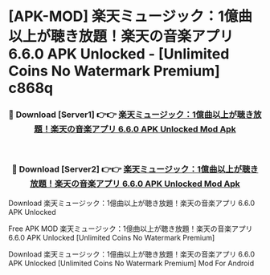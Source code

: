 # [APK-MOD] 楽天ミュージック：1億曲以上が聴き放題！楽天の音楽アプリ 6.6.0 APK Unlocked - [Unlimited Coins No Watermark Premium] c868q



<div align="center">
<h3>🔴 Download [Server1] 👉👉 <a href="https://momento.my/?title=楽天ミュージック：1億曲以上が聴き放題！楽天の音楽アプリ_6.6.0_APK_Unlocked">楽天ミュージック：1億曲以上が聴き放題！楽天の音楽アプリ 6.6.0 APK Unlocked Mod Apk</a></h3><br>

<h3>🔴 Download [Server2] 👉👉 <a href="https://momento.my/?title=楽天ミュージック：1億曲以上が聴き放題！楽天の音楽アプリ_6.6.0_APK_Unlocked">楽天ミュージック：1億曲以上が聴き放題！楽天の音楽アプリ 6.6.0 APK Unlocked Mod Apk</a></h3>
</div>



Download 楽天ミュージック：1億曲以上が聴き放題！楽天の音楽アプリ 6.6.0 APK Unlocked 

Free APK MOD 楽天ミュージック：1億曲以上が聴き放題！楽天の音楽アプリ 6.6.0 APK Unlocked [Unlimited Coins No Watermark Premium]

Download 楽天ミュージック：1億曲以上が聴き放題！楽天の音楽アプリ 6.6.0 APK Unlocked [Unlimited Coins No Watermark Premium] Mod For Android
